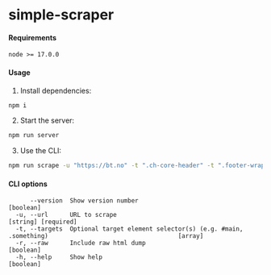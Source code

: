 # simple-scraper

#### Requirements
`node >= 17.0.0`

#### Usage

1. Install dependencies:
```bash
npm i
```

2. Start the server:
```bash
npm run server
```

3. Use the CLI:
```bash
npm run scrape -u "https://bt.no" -t ".ch-core-header" -t ".footer-wrapper .tips p:first-of-type a"
```

#### CLI options
```
      --version  Show version number                                                                           [boolean]
  -u, --url      URL to scrape                                                                       [string] [required]
  -t, --targets  Optional target element selector(s) (e.g. #main, .something)                                    [array]
  -r, --raw      Include raw html dump                                                                         [boolean]
  -h, --help     Show help                                                                                     [boolean]
```
